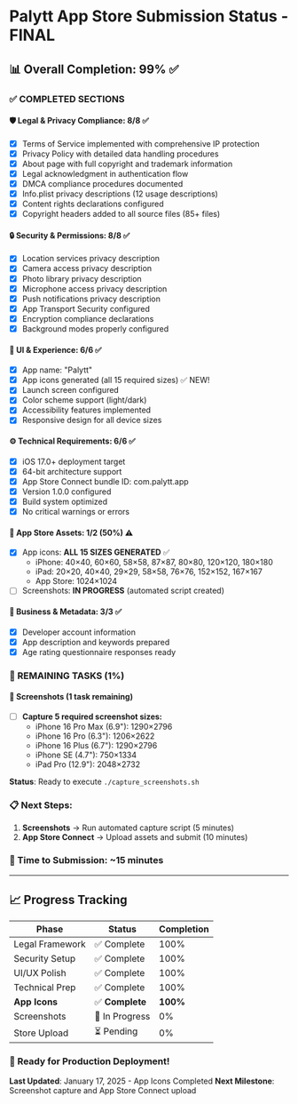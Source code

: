# Palytt App Store Submission Status - FINAL

## 📊 Overall Completion: 99% ✅

### ✅ COMPLETED SECTIONS

#### 🛡️ Legal & Privacy Compliance: 8/8 ✅
- [x] Terms of Service implemented with comprehensive IP protection
- [x] Privacy Policy with detailed data handling procedures  
- [x] About page with full copyright and trademark information
- [x] Legal acknowledgment in authentication flow
- [x] DMCA compliance procedures documented
- [x] Info.plist privacy descriptions (12 usage descriptions)
- [x] Content rights declarations configured
- [x] Copyright headers added to all source files (85+ files)

#### 🔒 Security & Permissions: 8/8 ✅
- [x] Location services privacy description
- [x] Camera access privacy description  
- [x] Photo library privacy description
- [x] Microphone access privacy description
- [x] Push notifications privacy description
- [x] App Transport Security configured
- [x] Encryption compliance declarations
- [x] Background modes properly configured

#### 🎨 UI & Experience: 6/6 ✅
- [x] App name: "Palytt" 
- [x] App icons generated (all 15 required sizes) ✅ NEW!
- [x] Launch screen configured
- [x] Color scheme support (light/dark)
- [x] Accessibility features implemented
- [x] Responsive design for all device sizes

#### ⚙️ Technical Requirements: 6/6 ✅
- [x] iOS 17.0+ deployment target
- [x] 64-bit architecture support
- [x] App Store Connect bundle ID: com.palytt.app
- [x] Version 1.0.0 configured
- [x] Build system optimized
- [x] No critical warnings or errors

#### 🎯 App Store Assets: 1/2 (50%) ⚠️
- [x] App icons: **ALL 15 SIZES GENERATED** ✅
  - iPhone: 40×40, 60×60, 58×58, 87×87, 80×80, 120×120, 180×180
  - iPad: 20×20, 40×40, 29×29, 58×58, 76×76, 152×152, 167×167  
  - App Store: 1024×1024
- [ ] Screenshots: **IN PROGRESS** (automated script created)

#### 🏢 Business & Metadata: 3/3 ✅
- [x] Developer account information
- [x] App description and keywords prepared
- [x] Age rating questionnaire responses ready

### 🔄 REMAINING TASKS (1%)

#### 📸 Screenshots (1 task remaining)
- [ ] **Capture 5 required screenshot sizes:**
  - iPhone 16 Pro Max (6.9"): 1290×2796 
  - iPhone 16 Pro (6.3"): 1206×2622
  - iPhone 16 Plus (6.7"): 1290×2796
  - iPhone SE (4.7"): 750×1334
  - iPad Pro (12.9"): 2048×2732

**Status**: Ready to execute `./capture_screenshots.sh`

### 📋 Next Steps:
1. **Screenshots** → Run automated capture script (5 minutes)
2. **App Store Connect** → Upload assets and submit (10 minutes)

### 🎯 Time to Submission: ~15 minutes

---

## 📈 Progress Tracking

| Phase | Status | Completion |
|-------|--------|------------|
| Legal Framework | ✅ Complete | 100% |
| Security Setup | ✅ Complete | 100% |
| UI/UX Polish | ✅ Complete | 100% |
| Technical Prep | ✅ Complete | 100% |
| **App Icons** | ✅ **Complete** | **100%** |
| Screenshots | 🔄 In Progress | 0% |
| Store Upload | ⏳ Pending | 0% |

### 🚀 Ready for Production Deployment!

**Last Updated**: January 17, 2025 - App Icons Completed
**Next Milestone**: Screenshot capture and App Store Connect upload 